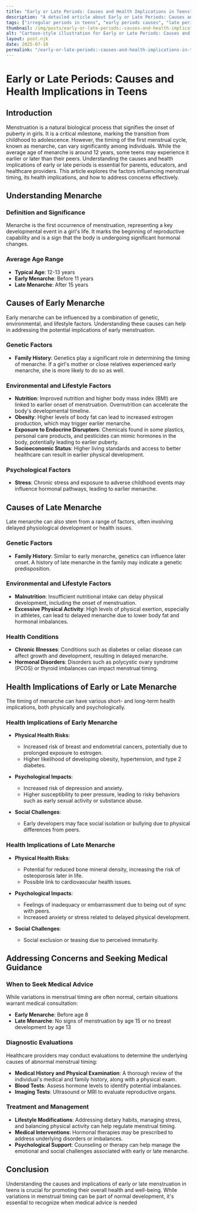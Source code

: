 ```yaml
---
title: "Early or Late Periods: Causes and Health Implications in Teens"
description: "A detailed article about Early or Late Periods: Causes and Health Implications in Teens."
tags: ["irregular periods in teens", "early periods causes", "late periods health implications", "menstrual cycle teens", "teenage period health"]
thumbnail: /img/posts/early-or-late-periods:-causes-and-health-implications-in-teens.png
alt: "Cartoon-style illustration for Early or Late Periods: Causes and Health Implications in Teens"
layout: post.njk
date: 2025-07-10
permalink: "/early-or-late-periods:-causes-and-health-implications-in-teens/"
---
```


# Early or Late Periods: Causes and Health Implications in Teens

## Introduction

Menstruation is a natural biological process that signifies the onset of puberty in girls. It is a critical milestone, marking the transition from childhood to adolescence. However, the timing of the first menstrual cycle, known as menarche, can vary significantly among individuals. While the average age of menarche is around 12 years, some teens may experience it earlier or later than their peers. Understanding the causes and health implications of early or late periods is essential for parents, educators, and healthcare providers. This article explores the factors influencing menstrual timing, its health implications, and how to address concerns effectively.

## Understanding Menarche

### Definition and Significance

Menarche is the first occurrence of menstruation, representing a key developmental event in a girl's life. It marks the beginning of reproductive capability and is a sign that the body is undergoing significant hormonal changes.

### Average Age Range

- **Typical Age**: 12-13 years
- **Early Menarche**: Before 11 years
- **Late Menarche**: After 15 years

## Causes of Early Menarche

Early menarche can be influenced by a combination of genetic, environmental, and lifestyle factors. Understanding these causes can help in addressing the potential implications of early menstruation.

### Genetic Factors

- **Family History**: Genetics play a significant role in determining the timing of menarche. If a girl's mother or close relatives experienced early menarche, she is more likely to do so as well.
  
### Environmental and Lifestyle Factors

- **Nutrition**: Improved nutrition and higher body mass index (BMI) are linked to earlier onset of menstruation. Overnutrition can accelerate the body's developmental timeline.
- **Obesity**: Higher levels of body fat can lead to increased estrogen production, which may trigger earlier menarche.
- **Exposure to Endocrine Disruptors**: Chemicals found in some plastics, personal care products, and pesticides can mimic hormones in the body, potentially leading to earlier puberty.
- **Socioeconomic Status**: Higher living standards and access to better healthcare can result in earlier physical development.

### Psychological Factors

- **Stress**: Chronic stress and exposure to adverse childhood events may influence hormonal pathways, leading to earlier menarche.

## Causes of Late Menarche

Late menarche can also stem from a range of factors, often involving delayed physiological development or health issues.

### Genetic Factors

- **Family History**: Similar to early menarche, genetics can influence later onset. A history of late menarche in the family may indicate a genetic predisposition.

### Environmental and Lifestyle Factors

- **Malnutrition**: Insufficient nutritional intake can delay physical development, including the onset of menstruation.
- **Excessive Physical Activity**: High levels of physical exertion, especially in athletes, can lead to delayed menarche due to lower body fat and hormonal imbalances.

### Health Conditions

- **Chronic Illnesses**: Conditions such as diabetes or celiac disease can affect growth and development, resulting in delayed menarche.
- **Hormonal Disorders**: Disorders such as polycystic ovary syndrome (PCOS) or thyroid imbalances can impact menstrual timing.

## Health Implications of Early or Late Menarche

The timing of menarche can have various short- and long-term health implications, both physically and psychologically.

### Health Implications of Early Menarche

- **Physical Health Risks**:
  - Increased risk of breast and endometrial cancers, potentially due to prolonged exposure to estrogen.
  - Higher likelihood of developing obesity, hypertension, and type 2 diabetes.

- **Psychological Impacts**:
  - Increased risk of depression and anxiety.
  - Higher susceptibility to peer pressure, leading to risky behaviors such as early sexual activity or substance abuse.

- **Social Challenges**:
  - Early developers may face social isolation or bullying due to physical differences from peers.

### Health Implications of Late Menarche

- **Physical Health Risks**:
  - Potential for reduced bone mineral density, increasing the risk of osteoporosis later in life.
  - Possible link to cardiovascular health issues.

- **Psychological Impacts**:
  - Feelings of inadequacy or embarrassment due to being out of sync with peers.
  - Increased anxiety or stress related to delayed physical development.

- **Social Challenges**:
  - Social exclusion or teasing due to perceived immaturity.

## Addressing Concerns and Seeking Medical Guidance

### When to Seek Medical Advice

While variations in menstrual timing are often normal, certain situations warrant medical consultation:

- **Early Menarche**: Before age 8
- **Late Menarche**: No signs of menstruation by age 15 or no breast development by age 13

### Diagnostic Evaluations

Healthcare providers may conduct evaluations to determine the underlying causes of abnormal menstrual timing:

- **Medical History and Physical Examination**: A thorough review of the individual's medical and family history, along with a physical exam.
- **Blood Tests**: Assess hormone levels to identify potential imbalances.
- **Imaging Tests**: Ultrasound or MRI to evaluate reproductive organs.

### Treatment and Management

- **Lifestyle Modifications**: Addressing dietary habits, managing stress, and balancing physical activity can help regulate menstrual timing.
- **Medical Interventions**: Hormonal therapies may be prescribed to address underlying disorders or imbalances.
- **Psychological Support**: Counseling or therapy can help manage the emotional and social challenges associated with early or late menarche.

## Conclusion

Understanding the causes and implications of early or late menstruation in teens is crucial for promoting their overall health and well-being. While variations in menstrual timing can be part of normal development, it's essential to recognize when medical advice is needed